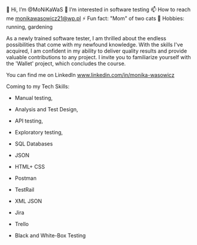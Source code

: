 👋 Hi, I’m @MoNiKaWaS
👀 I’m interested in software testing 
📫 How to reach me monikawasowicz21@wp.pl
⚡ Fun fact: "Mom" of two cats
🤩 Hobbies: running, gardening

As a newly trained software tester, I am thrilled about the endless possibilities that come with my newfound knowledge. With the skills I've acquired, I am confident in my ability to deliver quality results and provide valuable contributions to any project. I invite you to familiarize yourself with the 'Wallet' project, which concludes the course.

You can find me on LinkedIn www.linkedin.com/in/monika-wasowicz

Coming to my Tech Skills:

- Manual testing,

- Analysis and Test Design,

- API testing,

- Exploratory testing,

- SQL Databases

- JSON

- HTML+ CSS

- Postman

- TestRail

- XML JSON

- Jira

- Trello

- Black and White-Box Testing


<!---
MoNiKaWaS/MoNiKaWaS is a ✨ special ✨ repository because its `README.md` (this file) appears on your GitHub profile.
You can click the Preview link to take a look at your changes.
--->
